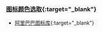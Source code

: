 ### [图标颜色选取](https://www.materialpalette.com/){:target="_blank"}
- [阿里巴巴图标库](http://www.iconfont.cn/){:target="_blank"}
